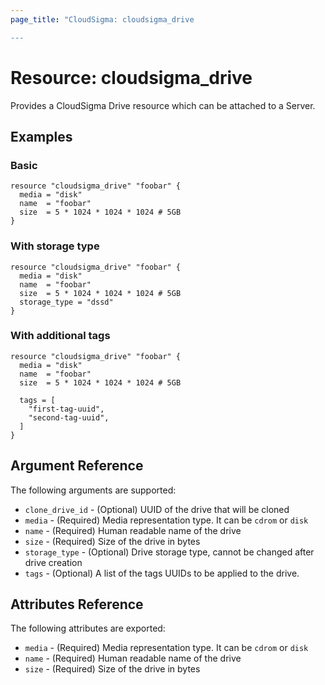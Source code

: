 ```yaml
---
page_title: "CloudSigma: cloudsigma_drive

---
```


# Resource: cloudsigma_drive

Provides a CloudSigma Drive resource which can be attached to a Server.


## Examples

### Basic

```hcl
resource "cloudsigma_drive" "foobar" {
  media = "disk"
  name  = "foobar"
  size  = 5 * 1024 * 1024 * 1024 # 5GB
}
```

### With storage type

```hcl
resource "cloudsigma_drive" "foobar" {
  media = "disk"
  name  = "foobar"
  size  = 5 * 1024 * 1024 * 1024 # 5GB
  storage_type = "dssd"
}
```

### With additional tags
```hcl
resource "cloudsigma_drive" "foobar" {
  media = "disk"
  name  = "foobar"
  size  = 5 * 1024 * 1024 * 1024 # 5GB

  tags = [
    "first-tag-uuid",
    "second-tag-uuid",
  ]
}
```


## Argument Reference

The following arguments are supported:

* `clone_drive_id` - (Optional) UUID of the drive that will be cloned
* `media` - (Required) Media representation type. It can be `cdrom` or `disk`
* `name` - (Required) Human readable name of the drive
* `size` - (Required) Size of the drive in bytes
* `storage_type` - (Optional) Drive storage type, cannot be changed after drive creation
* `tags` - (Optional) A list of the tags UUIDs to be applied to the drive.


## Attributes Reference

The following attributes are exported:

* `media` - (Required) Media representation type. It can be `cdrom` or `disk`
* `name` - (Required) Human readable name of the drive
* `size` - (Required) Size of the drive in bytes
